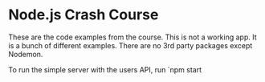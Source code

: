 # Node.js Crash Course

These are the code examples from the course. This is not a working app. It is a bunch of different examples. There are no 3rd party packages except Nodemon.

To run the simple server with the users API, run `npm start

